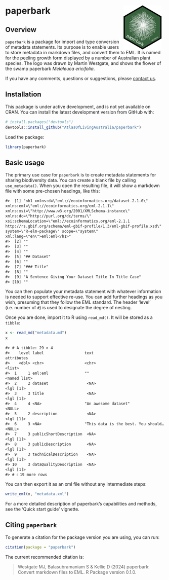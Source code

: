 
<!-- README.md is generated from README.Rmd. Please edit that file -->

# paperbark <img src="man/figures/logo.png" align="right" style="margin: 0px 10px 0px 10px;" alt="" width="120"/><br>

## Overview

`paperbark` is a package for import and type conversion of metadata
statements. Its purpose is to enable users to store metadata in markdown
files, and convert them to EML. It is named for the peeling growth form
displayed by a number of Australian plant species. The logo was drawn by
Martin Westgate, and shows the flower of the swamp paperbark *Melaleuca
ericifolia*.

If you have any comments, questions or suggestions, please [contact
us](mailto:support@ala.org.au).

## Installation

This package is under active development, and is not yet available on
CRAN. You can install the latest development version from GitHub with:

``` r
# install.packages("devtools")
devtools::install_github("AtlasOfLivingAustralia/paperbark")
```

Load the package:

``` r
library(paperbark)
```

## Basic usage

The primary use case for `paperbark` is to create metadata statements
for sharing biodiversity data. You can create a blank file by calling
`use_metadata()`. When you open the resulting file, it will show a
markdown file with some pre-chosen headings, like this:

    #>  [1] "<h1 xmlns:d=\"eml://ecoinformatics.org/dataset-2.1.0\" xmlns:eml=\"eml://ecoinformatics.org/eml-2.1.1\" xmlns:xsi=\"http://www.w3.org/2001/XMLSchema-instance\" xmlns:dc=\"http://purl.org/dc/terms/\" xsi:schemaLocation=\"eml://ecoinformatics.org/eml-2.1.1 http://rs.gbif.org/schema/eml-gbif-profile/1.3/eml-gbif-profile.xsd\" system=\"R-elm-package\" scope=\"system\" xml:lang=\"en\">eml:eml</h1>"
    #>  [2] ""                                                                                                                                                                                                                                                                                                                                                                                                           
    #>  [3] ""                                                                                                                                                                                                                                                                                                                                                                                                           
    #>  [4] ""                                                                                                                                                                                                                                                                                                                                                                                                           
    #>  [5] "## Dataset"                                                                                                                                                                                                                                                                                                                                                                                                 
    #>  [6] ""                                                                                                                                                                                                                                                                                                                                                                                                           
    #>  [7] "### Title"                                                                                                                                                                                                                                                                                                                                                                                                  
    #>  [8] ""                                                                                                                                                                                                                                                                                                                                                                                                           
    #>  [9] "A Sentence Giving Your Dataset Title In Title Case"                                                                                                                                                                                                                                                                                                                                                         
    #> [10] ""

You can then populate your metadata statement with whatever information
is needed to support effective re-use. You can add further headings as
you wish, presuming that they follow the EML standard. The header
‘level’ (i.e. number of `#`) is used to designate the degree of nesting.

Once you are done, import it to R using `read_md()`. It will be stored
as a `tibble`:

``` r
x <- read_md("metadata.md")
x 
```

    #> # A tibble: 29 × 4
    #>    level label                  text                                attributes  
    #>    <dbl> <chr>                  <chr>                               <list>      
    #>  1     1 eml:eml                ""                                  <named list>
    #>  2     2 dataset                 <NA>                               <lgl [1]>   
    #>  3     3 title                   <NA>                               <lgl [1]>   
    #>  4     4 <NA>                   "An awesome dataset"                <NULL>      
    #>  5     2 description             <NA>                               <lgl [1]>   
    #>  6     3 <NA>                   "This data is the best. You should… <NULL>      
    #>  7     3 publicShortDescription  <NA>                               <lgl [1]>   
    #>  8     3 publicDescription       <NA>                               <lgl [1]>   
    #>  9     3 technicalDescription    <NA>                               <lgl [1]>   
    #> 10     3 dataQualityDescription  <NA>                               <lgl [1]>   
    #> # ℹ 19 more rows

You can then export it as an xml file without any intermediate steps:

``` r
write_eml(x, "metadata.xml")
```

For a more detailed description of paperbark’s capabilities and methods,
see the ‘Quick start guide’ vignette.

## Citing `paperbark`

To generate a citation for the package version you are using, you can
run:

``` r
citation(package = "paperbark")
```

The current recommended citation is:

> Westgate MJ, Balasubramaniam S & Kellie D (2024) paperbark: Convert
> markdown files to EML. R Package version 0.1.0.
